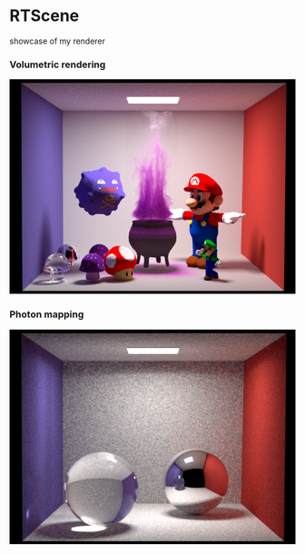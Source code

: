 # RTScene
showcase of my renderer

### Volumetric rendering
![heterogeneous medium](img/volumetric/heter_smoke.png)

### Photon mapping
![photon mapping](img/photon/photon.png)